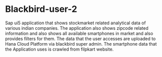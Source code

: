 # Blackbird-user-2

Sap ui5 application that shows stockmarket related analytical data of various indian companies.
The application also shows zipcode related information and also shows all available smartphones in market and also provides filters for them.
The data that the user accesses are uploaded to Hana Cloud Platform via blackbird super admin.
The smartphone data that the Application uses is crawled from filpkart website.
